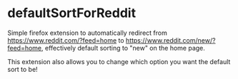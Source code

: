 # defaultSortForReddit
Simple firefox extension to automatically redirect from https://www.reddit.com/?feed=home to https://www.reddit.com/new/?feed=home, effectively default sorting to "new" on the home page. 

This extension also allows you to change which option you want the default sort to be! 
